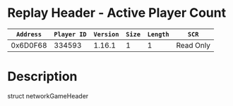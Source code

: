 # Replay Header - Active Player Count

| `Address` | `Player ID` | `Version` | `Size` | `Length` | `SCR` |
| ---------- | ----------- | --------- | ------ | -------- | ---- |
| 0x6D0F68 | 334593 | 1.16.1 | 1 | 1 | Read Only |

# Description

struct networkGameHeader